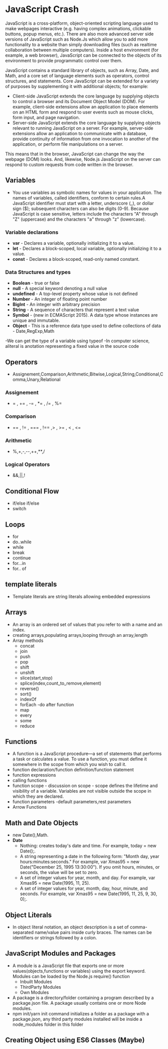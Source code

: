 # JavaScript Crash

JavaScript is a cross-platform, object-oriented scripting language used to make webpages interactive (e.g. having complex animations, clickable buttons, popup menus, etc.). There are also more advanced server side versions of JavaScript such as Node.Js which allow you to add more functionality to a website than simply downloading files (such as realtime collaboration between multiple computers). Inside a host environment (for example, a web browser), JavaScript can be connected to the objects of its environment to provide programmatic control over them.

JavaScript contains a standard library of objects, such as Array, Date, and Math, and a core set of language elements such as operators, control structures, and statements. Core JavaScript can be extended for a variety of purposes by supplementing it with additional objects; for example:

- Client-side JavaScript extends the core language by supplying objects to control a browser and its Document Object Model (DOM). For example, client-side extensions allow an application to place elements on an HTML form and respond to user events such as mouse clicks, form input, and page navigation.
- Server-side JavaScript extends the core language by supplying objects relevant to running JavaScript on a server. For example, server-side extensions allow an application to communicate with a database, provide continuity of information from one invocation to another of the application, or perform file manipulations on a server.

This means that in the browser, JavaScript can change the way the webpage (DOM) looks. And, likewise, Node.js JavaScript on the server can respond to custom requests from code written in the browser.

## Variables

- You use variables as symbolic names for values in your application. The names of variables, called identifiers, conform to certain rules.A JavaScript identifier must start with a letter, underscore (\_), or dollar sign (\$); subsequent characters can also be digits (0-9). Because JavaScript is case sensitive, letters include the characters "A" through "Z" (uppercase) and the characters "a" through "z" (lowercase).

### Variable declarations

- **var** - Declares a variable, optionally initializing it to a value.
- **let** - Declares a block-scoped, local variable, optionally initializing it to a value.
- **const** - Declares a block-scoped, read-only named constant.

### Data Structures and types

- **Boolean** - true or false
- **null** - A special keyword denoting a null value
- **undefined** - A top-level property whose value is not defined
- **Number** - An integer of floating point number
- **BigInt** - An integer with arbitrary precision
- **String** - A sequence of characters that represent a text value
- **Symbol** - (new in ECMAScript 2015). A data type whose instances are unique and immutable.
- **Object** - This is a reference data type used to define collections of data - Date,RegExp,Math

-We can get the type of a variable using typeof
-In computer science, aliteral is anotation representing a fixed value in the source code

## Operators

- Assignement,Comparison,Arithmetic,Bitwise,Logical,String,Conditional,Comma,Unary,Relational

### Assignement

- = , += , -= , \*= , /= , %=

### Comparison

- == , != , === , !== ,> , >= , < , <=

### Arithmetic

- %,+,-,--,++,\*\*,/

### Logical Operators

- &&,||,!

## Conditional Flow

- if/else if/else
- switch

## Loops

- for
- do..while
- while
- break
- continue
- for...in
- for.. of

## template literals

- Template literals are string literals allowing embedded expressions

## Arrays

- An array is an ordered set of values that you refer to with a name and an index.
- creating arrays,populating arrays,looping through an array,length
- Array methods
  - concat
  - join
  - push
  - pop
  - shift
  - unshift
  - slice(start,stop)
  - splice(index,count_to_remove,element)
  - reverse()
  - sort()
  - indexOf
  - forEach -do after function
  - map
  - every
  - some
  - reduce

## Functions

- A function is a JavaScript procedure—a set of statements that performs a task or calculates a value. To use a function, you must define it somewhere in the scope from which you wish to call it.
- function declaration/function definition/function statement
- function expressions
- calling functions
- function scope - discussion on scope - scope defines the lifetime and visibility of a variable. Variables are not visible outside the scope in which they are declared.
- function parameters -default parameters,rest parameters
- Arrow Functions

## Math and Date Objects

- new Date(),Math.
- **Date**
  - Nothing: creates today's date and time. For example, today = new Date();.
  - A string representing a date in the following form: "Month day, year hours:minutes:seconds." For example, var Xmas95 = new Date("December 25, 1995 13:30:00"). If you omit hours, minutes, or seconds, the value will be set to zero.
  - A set of integer values for year, month, and day. For example, var Xmas95 = new Date(1995, 11, 25).
  - A set of integer values for year, month, day, hour, minute, and seconds. For example, var Xmas95 = new Date(1995, 11, 25, 9, 30, 0);.

## Object Literals

- In object literal notation, an object description is a set of comma-separated name/value pairs inside curly braces. The names can be identifiers or strings followed by a colon.

## JavaScript Modules and Packages
- A module is a JavaScript file that exports one or more values(objects,functions or variables) using the export keyword. Modules can be loaded by the Node.js require() function
    - Inbuilt Modules
    - ThirdParty Modules
    - Own Modules
- A package is a directory/folder containing a program described by a package.json file. A package usually contains one or more Node modules.
- npm init/yarn init command initializes a folder as a package with a package.json, any third party modules installed will be inside a node_modules folder in this folder

## Creating Object using ES6 Classes (Maybe)
